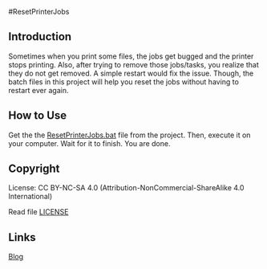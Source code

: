 #ResetPrinterJobs

## Introduction
Sometimes when you print some files, the jobs get bugged and the printer stops printing. Also, after trying to remove those jobs/tasks, you realize that they do not get removed. A simple restart would fix the issue. Though, the batch files in this project will help you reset the jobs without having to restart ever again.

## How to Use
Get the the [ResetPrinterJobs.bat](https://raw.githubusercontent.com/samehb/ResetPrinterJobs/master/ResetPrinterJobs.bat) file from the project. Then, execute it on your computer. Wait for it to finish. You are done.

## Copyright
License: CC BY-NC-SA 4.0 (Attribution-NonCommercial-ShareAlike 4.0 International)

Read file [LICENSE](LICENSE)

## Links

[Blog](http://sres.tumblr.com/)
